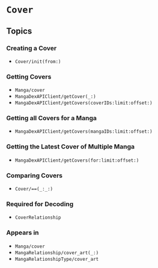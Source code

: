 # ``Cover``

## Topics

### Creating a Cover

- ``Cover/init(from:)``

### Getting Covers

- ``Manga/cover``
- ``MangaDexAPIClient/getCover(_:)``
- ``MangaDexAPIClient/getCovers(coverIDs:limit:offset:)``

### Getting all Covers for a Manga

- ``MangaDexAPIClient/getCovers(mangaIDs:limit:offset:)``

### Getting the Latest Cover of Multiple Manga

- ``MangaDexAPIClient/getCovers(for:limit:offset:)``

### Comparing Covers

- ``Cover/==(_:_:)``

### Required for Decoding

- ``CoverRelationship``

### Appears in

- ``Manga/cover``
- ``MangaRelationship/cover_art(_:)``
- ``MangaRelationshipType/cover_art``
